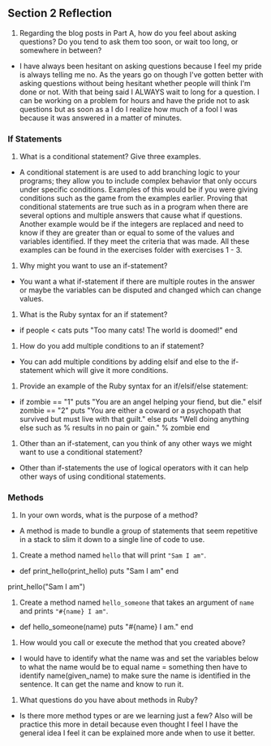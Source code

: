 ## Section 2 Reflection

1. Regarding the blog posts in Part A, how do you feel about asking questions? Do you tend to ask them too soon, or wait too long, or somewhere in between?
- I have always been hesitant on asking questions because I feel my pride is always telling me no. As the years go on though I've gotten better with asking questions without being hesitant whether people will think I'm done or not. With that being said I ALWAYS wait to long for a question. I can be working on a problem for hours and have the pride not to ask questions but as soon as a I do I realize how much of a fool I was because it was answered in a matter of minutes.

### If Statements

1. What is a conditional statement? Give three examples.
- A conditional statement is are used to add branching logic to your programs; they allow you to include complex behavior that only occurs under specific conditions. Examples of this would be if you were giving conditions such as the game from the examples earlier. Proving that conditional statements are true such as in a program when there are several options and multiple answers that cause what if questions. Another example would be if the integers are replaced and need to know if they are greater than or equal to some of the values and variables identified. If they meet the criteria that was made. All these examples can be found in the exercises folder with exercises 1 - 3.

1. Why might you want to use an if-statement?
- You want a what if-statement if there are multiple routes in the answer or maybe the variables can be disputed and changed which can change values.

1. What is the Ruby syntax for an if statement?
- if people < cats
  puts "Too many cats! The world is doomed!"
end

1. How do you add multiple conditions to an if statement?
- You can add multiple conditions by adding elsif and else
to the if-statement which will give it more conditions.

1. Provide an example of the Ruby syntax for an if/elsif/else statement:
- if zombie == "1"
  puts "You are an angel helping your fiend, but die."
elsif zombie == "2"
  puts "You are either a coward or a psychopath that survived but must live with that guilt."
else
  puts "Well doing anything else such as % results in no pain or gain." % zombie
end

1. Other than an if-statement, can you think of any other ways we might want to use a conditional statement?
- Other than if-statements the use of logical operators with it can help other ways of using conditional statements.

### Methods

1. In your own words, what is the purpose of a method?
- A method is made to bundle a group of statements that seem repetitive in a stack to slim it down to a single line of code to use.

1. Create a method named `hello` that will print `"Sam I am"`.
- def print_hello(print_hello)
  puts "Sam I am"
end

print_hello("Sam I am")

1. Create a method named `hello_someone` that takes an argument of `name` and prints `"#{name} I am"`.
- def hello_someone(name)
  puts "#{name} I am."
end


1. How would you call or execute the method that you created above?
- I would have to identify what the name was and set the variables below to what the name would be to equal name = something then have to identify name(given_name) to make sure the name is identified in the sentence. It can get the name and know to run it.

1. What questions do you have about methods in Ruby?
- Is there more method types or are we learning just a few? Also will be practice this more in detail because even thought I feel I have the general idea I feel it can be explained more ande when to use it better.
